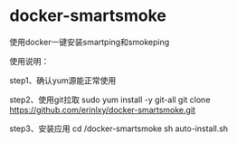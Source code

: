 # docker-smartsmoke
使用docker一键安装smartping和smokeping

使用说明：

step1、确认yum源能正常使用

step2、使用git拉取
sudo yum install -y git-all
git clone https://github.com/erinlxy/docker-smartsmoke.git

step3、安装应用
cd /docker-smartsmoke
sh auto-install.sh
